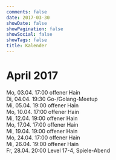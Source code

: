 ```yaml
---
comments: false
date: 2017-03-30
showDate: false
showPagination: false
showSocial: false
showTags: false
title: Kalender
---
```


# April 2017

Mo, 03.04. 17:00 offener Hain</br>
Di, 04.04. 19:30 Go-/Golang-Meetup<br>
Mi, 05.04. 19:00 offener Hain</br>
Mo,	10.04. 17:00 offener Hain</br>
Mi, 12.04. 19:00 offener Hain</br>
Mo, 17.04. 17:00 offener Hain</br>
Mi, 19.04. 19:00 offener Hain</br>
Mo, 24.04. 17:00 offener Hain</br>
Mi, 26.04. 19:00 offener Hain</br>
Fr, 28.04. 20:00 Level 17-4, Spiele-Abend</br>
